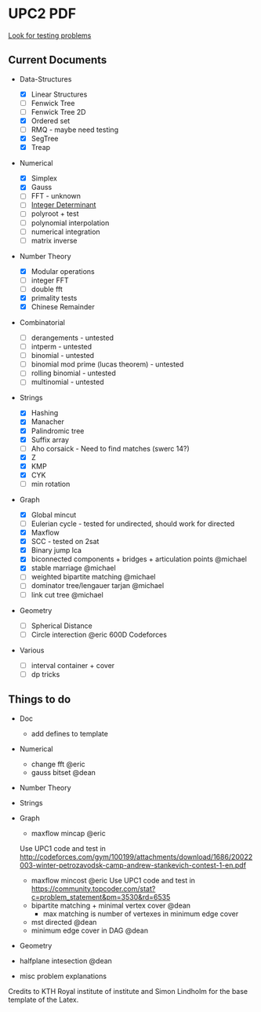 # UPC2 PDF

[Look for testing problems](https://a2oj.com/categories)

## Current Documents

- Data-Structures

  - [x] Linear Structures
  - [ ] Fenwick Tree
  - [ ] Fenwick Tree 2D
  - [x] Ordered set
  - [ ] RMQ - maybe need testing
  - [x] SegTree
  - [x] Treap

- Numerical
  - [x] Simplex
  - [x] Gauss
  - [ ] FFT - unknown
  - [ ] [Integer Determinant](https://uva.onlinejudge.org/index.php?option=onlinejudge&page=show_problem&problem=625)
  - [ ] polyroot + test
  - [ ] polynomial interpolation
  - [ ] numerical integration
  - [ ] matrix inverse

- Number Theory
  - [x] Modular operations
  - [ ] integer FFT
  - [ ] double fft
  - [x] primality tests
  - [x] Chinese Remainder

- Combinatorial
  - [ ] derangements - untested
  - [ ] intperm - untested
  - [ ] binomial - untested
  - [ ] binomial mod prime (lucas theorem) - untested
  - [ ] rolling binomial - untested
  - [ ] multinomial - untested

- Strings
  - [x] Hashing
  - [x] Manacher
  - [x] Palindromic tree
  - [x] Suffix array
  - [ ] Aho corsaick - Need to find matches (swerc 14?)
  - [x] Z
  - [X] KMP
  - [X] CYK
  - [ ] min rotation

- Graph
  - [x] Global mincut
  - [ ] Eulerian cycle - tested for undirected, should work for directed
  - [x] Maxflow
  - [x] SCC - tested on 2sat
  - [X] Binary jump lca
  - [X] biconnected components + bridges + articulation points @michael
  - [X] stable marriage @michael
  - [ ] weighted bipartite matching @michael
  - [ ] dominator tree/lengauer tarjan @michael
  - [ ] link cut tree @michael

- Geometry
  - [ ] Spherical Distance
  - [ ] Circle interection @eric 600D Codeforces

- Various
  - [ ] interval container + cover
  - [ ] dp tricks

## Things to do

- Doc
  - add defines to template

- Numerical
  - change fft @eric
  - gauss bitset @dean

- Number Theory

- Strings

- Graph
  - maxflow mincap @eric

  Use UPC1 code and test in
    http://codeforces.com/gym/100199/attachments/download/1686/20022003-winter-petrozavodsk-camp-andrew-stankevich-contest-1-en.pdf

  - maxflow mincost @eric
  Use UPC1 code and test in
  https://community.topcoder.com/stat?c=problem_statement&pm=3530&rd=6535
  - bipartite matching + minimal vertex cover @dean
    - max matching is number of vertexes in minimum edge cover
  - mst directed @dean
  - minimum edge cover in DAG @dean

- Geometry

- halfplane intesection @dean

- misc problem explanations

Credits to KTH Royal institute of institute and Simon Lindholm for the base template of the Latex.
